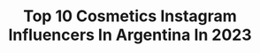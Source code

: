 ---
title: Top 10 Cosmetics Instagram Influencers In Argentina In 2023
description: >-
  Find top cosmetics Instagram influencers in Argentina in 2023. Most popular hashtags: #cosmetics #beauty #makeup.
platform: Instagram
hits: 66
text_top: Analyze the best Instagram profiles on inBeat.
text_bottom: Our database holds 66 Instagram influencers like this in Argentina for you to connect with.
profiles:
  - username: "bassixs"
    fullname: >-
      Sol Bassi 🌴⛸
    bio: >-
      Founder @murdastudio @murda.cosmetics Content Creator Fashion Stylist Lash & brow artist
    location: "Argentina"
    followers: 18852
    engagement: 580
    commentsToLikes: 0.006928
    id: ck0w60o6a6cjo0i19f37yev4s
    verified: false
    hashtags: "#jordan1squad, #jordan1, #jordangirl, #jordan3"
  - username: "duiliocortella"
    fullname: >-
      Dr Duilio Cortella
    bio: >-
      Artista Cirujano Master Injector CEO DC COSMETIC®️ Turnos Crystal: +54 9 11 5982-6166 Full Face DC : • Diseño de labios • Rinoperfección DC • Botox
    location: "Argentina"
    followers: 154146
    engagement: 615
    commentsToLikes: 0.234569
    id: ck15tr4m5jhqb0i193pb15up7
    verified: false
    hashtags: "#labios, #masterinjector, #fillers, #lips"
  - username: "ildabejleri"
    fullname: >-
      ILDA BEJLERI
    bio: >-
      •founder @ilspahammam.al “Beauty, Cosmetic & Personal Care, Hammam” •tvhost/sport journalist/producer/influencer
    location: "Argentina"
    followers: 427111
    engagement: 127
    commentsToLikes: 0.012533
    id: ck135hmnm1gtr0i192dipvjq7
    verified: false
    hashtags: "#repost, #photooftheday, #holidays, #red"
  - username: "maccosmeticschile"
    fullname: >-
      M·A·C COSMETICS CHILE
    bio: >-
      Cuenta Oficial de M·A·C Cosmetics Chile 🇨🇱💄💋 Todas las Edades, Todas las Razas, Todos los Géneros
    location: "Argentina"
    followers: 187657
    engagement: 50
    commentsToLikes: 0.048046
    id: ck0vy8iu82qrr0i1970e456qa
    verified: true
    hashtags: "#powderkissliquidlipcolour, #regram, #macfrostedfirework, #macholiday"
  - username: "republic.cosmetics.sv"
    fullname: >-
      Republic Cosmetics
    bio: >-
      Tienda de cosméticos con chispas creativas✨ Compras en linea⬇️
    location: "Argentina"
    followers: 18488
    engagement: 181
    commentsToLikes: 0.009359
    id: ck0uaoy51cpjs0i19os1hz3ka
    verified: false
    hashtags: ""
  - username: "irohanature"
    fullname: >-
      Iroha Nature Cosmetics
    bio: >-
      ▫️BELLEZA NATURAL AUTÉNTICA ▫️Alto % de Ingredientes Naturales ▫️Fórmulas CLEAN & VEGAN con 🤍 ▫️Somos CARBONO NEUTRO🌳 ▫️ENVÍO GRATIS pedidos +24,90€
    location: "Argentina"
    followers: 70776
    engagement: 27
    commentsToLikes: 0.152690
    id: ck5zmgyglmjux0i14xkvi2r8p
    verified: false
    hashtags: "#cleanbeauty, #naturalbeauty, #autenticbeauty, #cosmetics"
  - username: "w7ecuador"
    fullname: >-
      W7 Cosmetics
    bio: >-
      Maquillajes de tendencia con precios que si puedes pagar 😉 Envíos a todo el país Contáctanos vía Whatsapp📱➡️0979246755 Visita nuestra página web 👇⬇️
    location: "Argentina"
    followers: 43253
    engagement: 26
    commentsToLikes: 0.037216
    id: ck6u8mleysgpb0j71na441nyl
    verified: false
    hashtags: "#w7makeup, #w7lovers, #crueltyfreecosmetics, #w7cosmetics"
  - username: "barbi_cabo"
    fullname: >-
      𝘉𝘢𝘳𝘣𝘪𝘦 𝘊𝘢𝘣𝘰
    bio: >-
      Comunicadora - 𝒫ℯ𝓇𝒾ℴ𝒹𝒾𝓈𝓉𝒶 |𝒞𝒶𝓃𝓉𝒶𝓃𝓉ℯ | - Contacto 📩 bdcabo@gmail.com
    location: "Argentina"
    followers: 79118
    engagement: 364
    commentsToLikes: 0.938571
    id: ck5hpwfdns32o0i11ginfm4q8
    verified: false
    hashtags: "#bienestar, #fotografia, #entretenimiento, #instafashion"
  - username: "leticia_lasose"
    fullname: >-
      Leticia Lasose ✨
    bio: >-
      🇩🇴| Dominican 🇪🇸 👑| Miss Turismo Latina 2015 👠| Hernando Herrera Models BCN 👢|CEO @letys_fashion_store 👶|Mother @babyjoshua16 My canal YouTube ⬇️
    location: "Argentina"
    followers: 28904
    engagement: 407
    commentsToLikes: 0.106730
    id: ckf5nwbbzzxu00j23m4f7bmsn
    verified: false
    hashtags: "#christmas, #presents, #jolly, #outfit"
  - username: "sofiakaless"
    fullname: >-
      Sofia Kaless
    bio: >-
      Modelo 🇦🇷 📍 en Buenos Aires Olavarriense Fan del make up 💄 Agencia madre: @lomanagement 🇦🇷 Agencia en Col/Mex: @iamincover 🇨🇴🇲🇽
    location: "Argentina"
    followers: 8514
    engagement: 911
    commentsToLikes: 0.033887
    id: ck6udclunkbyy0j71rnrvahhz
    verified: false
    hashtags: "#cosmetics, #fragancias, #perfumes, #lovers"
---